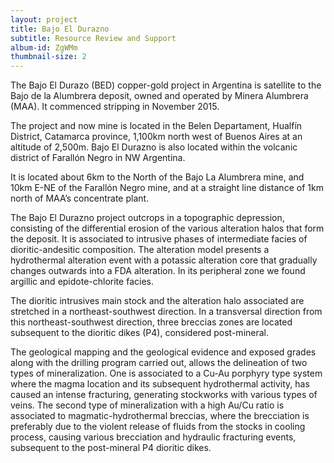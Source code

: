 ```yaml
---
layout: project
title: Bajo El Durazno
subtitle: Resource Review and Support
album-id: ZgWMm
thumbnail-size: 2
---
```


The Bajo El Durazo (BED) copper-gold project in Argentina is satellite
to the Bajo de la Alumbrera deposit, owned and operated by Minera
Alumbrera (MAA). It commenced stripping in November 2015.

The project and now mine is located in the Belen Departament, Hualfín
District, Catamarca province, 1,100km north west of Buenos Aires at an
altitude of 2,500m. Bajo El Durazno is also located within the volcanic
district of Farallón Negro in NW Argentina.

It is located about 6km to the North of the Bajo La Alumbrera mine, and
10km E-NE of the Farallón Negro mine, and at a straight line distance of
1km north of MAA’s concentrate plant.

The Bajo El Durazno project outcrops in a topographic depression,
consisting of the differential erosion of the various alteration halos
that form the deposit. It is associated to intrusive phases of
intermediate facies of dioritic-andesitic composition. The alteration
model presents a hydrothermal alteration event with a potassic
alteration core that gradually changes outwards into a FDA alteration.
In its peripheral zone we found argillic and epidote-chlorite facies.

The dioritic intrusives main stock and the alteration halo associated
are stretched in a northeast-southwest direction. In a transversal
direction from this northeast-southwest direction, three breccias zones
are located subsequent to the dioritic dikes (P4), considered
post-mineral.

The geological mapping and the geological evidence and exposed grades
along with the drilling program carried out, allows the delineation of
two types of mineralization. One is associated to a Cu-Au porphyry type
system where the magma location and its subsequent hydrothermal
activity, has caused an intense fracturing, generating stockworks with
various types of veins. The second type of mineralization with a high
Au/Cu ratio is associated to magmatic-hydrothermal breccias, where the
brecciation is preferably due to the violent release of fluids from the
stocks in cooling process, causing various brecciation and hydraulic
fracturing events, subsequent to the post-mineral P4 dioritic dikes.
